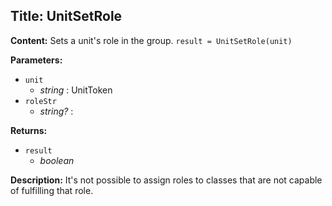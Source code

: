 ## Title: UnitSetRole

**Content:**
Sets a unit's role in the group.
`result = UnitSetRole(unit)`

**Parameters:**
- `unit`
  - *string* : UnitToken
- `roleStr`
  - *string?* : 

**Returns:**
- `result`
  - *boolean*

**Description:**
It's not possible to assign roles to classes that are not capable of fulfilling that role.
